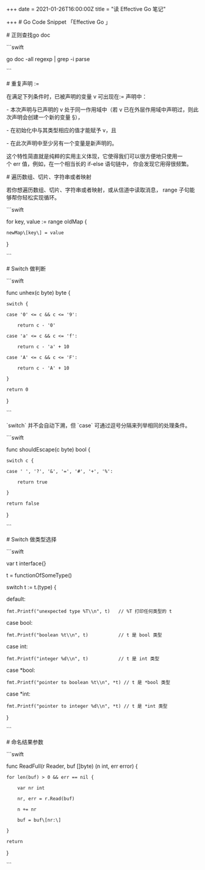 +++
date = 2021-01-26T16:00:00Z
title = "读 Effective Go 笔记"

+++
\# Go Code Snippet 「Effective Go 」

\# 正则查找go doc

\`\`\`swift

go doc -all regexp | grep -i parse

\`\`\`

\# 重复声明 :=

在满足下列条件时，已被声明的变量 v 可出现在:= 声明中：

\- 本次声明与已声明的 v 处于同一作用域中（若 v 已在外层作用域中声明过，则此次声明会创建一个新的变量 §），

\- 在初始化中与其类型相应的值才能赋予 v，且

\- 在此次声明中至少另有一个变量是新声明的。

这个特性简直就是纯粹的实用主义体现，它使得我们可以很方便地只使用一个 err 值，例如，在一个相当长的 if-else 语句链中， 你会发现它用得很频繁。

\# 遍历数组、切片、字符串或者映射

若你想遍历数组、切片、字符串或者映射，或从信道中读取消息， range 子句能够帮你轻松实现循环。

\`\`\`swift

for key, value := range oldMap {

	newMap\[key\] = value

}

\`\`\`

\# Switch 做判断

\`\`\`swift

func unhex(c byte) byte {

	switch {

	case '0' <= c && c <= '9':

		return c - '0'

	case 'a' <= c && c <= 'f':

		return c - 'a' + 10

	case 'A' <= c && c <= 'F':

		return c - 'A' + 10

	}

	return 0

}

\`\`\`

\`switch\` 并不会自动下溯，但 \`case\` 可通过逗号分隔来列举相同的处理条件。

\`\`\`swift

func shouldEscape(c byte) bool {

	switch c {

	case ' ', '?', '&', '=', '#', '+', '%':

		return true

	}

	return false

}

\`\`\`

\# Switch 做类型选择

\`\`\`swift

var t interface{}

t = functionOfSomeType()

switch t := t.(type) {

default:

	fmt.Printf("unexpected type %T\\n", t)	 // %T 打印任何类型的 t

case bool:

	fmt.Printf("boolean %t\\n", t)			 // t 是 bool 类型

case int:

	fmt.Printf("integer %d\\n", t)			 // t 是 int 类型

case *bool:

	fmt.Printf("pointer to boolean %t\\n", *t) // t 是 *bool 类型

case *int:

	fmt.Printf("pointer to integer %d\\n", *t) // t 是 *int 类型

}

\`\`\`

\# 命名结果参数

\`\`\`swift

func ReadFull(r Reader, buf \[\]byte) (n int, err error) {

	for len(buf) > 0 && err == nil {

		var nr int

		nr, err = r.Read(buf)

		n += nr

		buf = buf\[nr:\]

	}

	return

}

\`\`\`